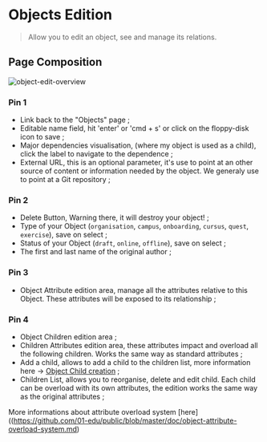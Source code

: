 # Objects Edition

> Allow you to edit an object, see and manage its relations.

## Page Composition

![object-edit-overview](https://user-images.githubusercontent.com/15313830/56667480-ceff8500-66a5-11e9-98c7-792d598f2394.png)

### Pin 1

- Link back to the "Objects" page ;
- Editable name field, hit 'enter' or 'cmd + s' or click on the floppy-disk icon to save ;
- Major dependencies visualisation, (where my object is used as a child), click the label to navigate to the dependence ;
- External URL, this is an optional parameter, it's use to point at an other source of content or information needed by the object. We generaly use to point at a Git repository ;

### Pin 2

- Delete Button, Warning there, it will destroy your object! ;
- Type of your Object (`organisation`, `campus`, `onboarding`, `cursus`, `quest`, `exercise`), save on select ;
- Status of your Object (`draft`, `online`, `offline`), save on select ;
- The first and last name of the original author ;

### Pin 3

- Object Attribute edition area, manage all the attributes relative to this Object. These attributes will be exposed to its relationship ;

### Pin 4

- Object Children edition area ;
- Children Attributes edition area, these attributes impact and overload all the following children. Works the same way as standard attributes ;
- Add a child, allows to add a child to the children list, more information here -> [Object Child creation](https://github.com/01-edu/public/blob/master/doc/object-child-creation.md) ;
- Children List, allows you to reorganise, delete and edit child. Each child can be overload with its own attributes, the edition works the same way as the original attributes ;

More informations about attribute overload system [here] ((https://github.com/01-edu/public/blob/master/doc/object-attribute-overload-system.md)
